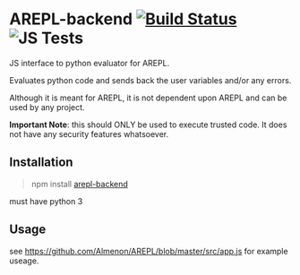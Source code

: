 # AREPL-backend [![Build Status](https://travis-ci.org/Almenon/AREPL-backend.svg?branch=master)](https://travis-ci.org/Almenon/AREPL)  ![JS Tests](https://ci.appveyor.com/api/projects/status/24o0d29l7ci9bif3?svg=true)

JS interface to python evaluator for AREPL.

Evaluates python code and sends back the user variables and/or any errors.

Although it is meant for AREPL, it is not dependent upon AREPL and can be used by any project.

**Important Note**: this should ONLY be used to execute trusted code.  It does not have any security features whatsoever.

## Installation

> npm install [arepl-backend](https://www.npmjs.com/package/arepl-backend)

must have python 3

## Usage

see https://github.com/Almenon/AREPL/blob/master/src/app.js for example useage. 
